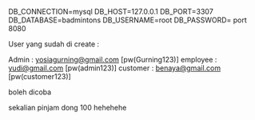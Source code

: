 DB_CONNECTION=mysql
DB_HOST=127.0.0.1
DB_PORT=3307
DB_DATABASE=badmintons
DB_USERNAME=root
DB_PASSWORD=
port 8080

User yang sudah di create :

Admin : yosiagurning@gmail.com [pw(Gurning123)]
employee : yudi@gmail.com [pw(admin123)]
customer : benaya@gmail.com [pw(customer123)]

boleh dicoba

sekalian pinjam dong 100 hehehehe